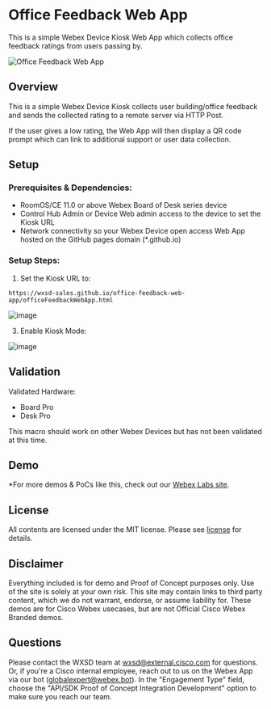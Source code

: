 # Office Feedback Web App

This is a simple Webex Device Kiosk Web App which collects office feedback ratings from users passing by.

![Office Feedback Web App](https://github.com/wxsd-sales/office-feedback-web-app/assets/21026209/a55b9343-019f-4210-8464-8c67627d8104)

## Overview

This is a simple Webex Device Kiosk collects user building/office feedback and sends the collected rating to a remote server via HTTP Post.

If the user gives a low rating, the Web App will then display a QR code prompt which can link to additional support or user data collection.

## Setup

### Prerequisites & Dependencies: 

- RoomOS/CE 11.0 or above Webex Board of Desk series device
- Control Hub Admin or Device Web admin access to the device to set the Kiosk URL
- Network connectivity so your Webex Device open access Web App hosted on the GitHub pages domain (*.github.io)

### Setup Steps:

1. Set the Kiosk URL to:
```
https://wxsd-sales.github.io/office-feedback-web-app/officeFeedbackWebApp.html
```
![image](https://github.com/wxsd-sales/office-feedback-web-app/assets/21026209/f592eef7-cc99-4ce8-bc05-fef14696cff4)

3. Enable Kiosk Mode:

![image](https://github.com/wxsd-sales/office-feedback-web-app/assets/21026209/0927df71-f130-4a73-8a02-8565e4cdcea5)


## Validation

Validated Hardware:

* Board Pro
* Desk Pro
  
This macro should work on other Webex Devices but has not been validated at this time.


    
## Demo

*For more demos & PoCs like this, check out our [Webex Labs site](https://collabtoolbox.cisco.com/webex-labs).

## License
<!-- MAKE SURE an MIT license is included in your Repository. If another license is needed, verify with management. This is for legal reasons.--> 

<!-- Keep the following statement -->
All contents are licensed under the MIT license. Please see [license](LICENSE) for details.


## Disclaimer
<!-- Keep the following here -->  
Everything included is for demo and Proof of Concept purposes only. Use of the site is solely at your own risk. This site may contain links to third party content, which we do not warrant, endorse, or assume liability for. These demos are for Cisco Webex usecases, but are not Official Cisco Webex Branded demos.


## Questions
Please contact the WXSD team at [wxsd@external.cisco.com](mailto:wxsd@external.cisco.com?subject=RepoName) for questions. Or, if you're a Cisco internal employee, reach out to us on the Webex App via our bot (globalexpert@webex.bot). In the "Engagement Type" field, choose the "API/SDK Proof of Concept Integration Development" option to make sure you reach our team. 
